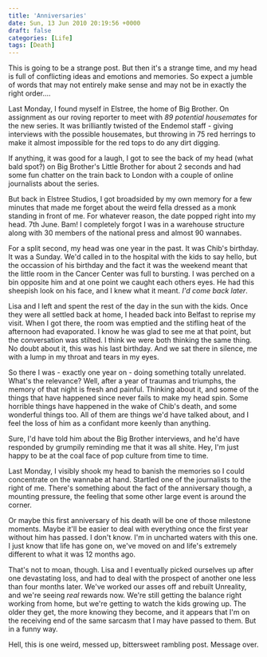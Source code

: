 ```yaml
---
title: 'Anniversaries'
date: Sun, 13 Jun 2010 20:19:56 +0000
draft: false
categories: [Life]
tags: [Death]
---
```


This is going to be a strange post. But then it's a strange time, and my head is full of conflicting ideas and emotions and memories. So expect a jumble of words that may not entirely make sense and may not be in exactly the right order.... 

Last Monday, I found myself in Elstree, the home of Big Brother. On assignment as our roving reporter to meet with _89 potential housemates_ for the new series. It was brilliantly twisted of the Endemol staff - giving interviews with the possible housemates, but throwing in 75 red herrings to make it almost impossible for the red tops to do any dirt digging. 

If anything, it was good for a laugh, I got to see the back of my head (what bald spot?) on Big Brother's Little Brother for about 2 seconds and had some fun chatter on the train back to London with a couple of online journalists about the series. 

But back in Elstree Studios, I got broadsided by my own memory for a few minutes that made me forget about the weird fella dressed as a monk standing in front of me. For whatever reason, the date popped right into my head. 7th June. Bam! I completely forgot I was in a warehouse structure along with 30 members of the national press and almost 90 wannabes. 

For a split second, my head was one year in the past. It was Chib's birthday. It was a Sunday. We'd called in to the hospital with the kids to say hello, but the occassion of his birthday and the fact it was the weekend meant that the little room in the Cancer Center was full to bursting. I was perched on a bin opposite him and at one point we caught each others eyes. He had this sheepish look on his face, and I knew what it meant. _I'd come back later_. 

Lisa and I left and spent the rest of the day in the sun with the kids. Once they were all settled back at home, I headed back into Belfast to reprise my visit. When I got there, the room was emptied and the stifling heat of the afternoon had evaporated. I know he was glad to see me at that point, but the conversation was stilted. I think we were both thinking the same thing. No doubt about it, this was his last birthday. And we sat there in silence, me with a lump in my throat and tears in my eyes. 

So there I was - exactly one year on - doing something totally unrelated. What's the relevance? Well, after a year of traumas and triumphs, the memory of that night is fresh and painful. Thinking about it, and some of the things that have happened since never fails to make my head spin. Some horrible things have happened in the wake of Chib's death, and some wonderful things too. All of them are things we'd have talked about, and I feel the loss of him as a confidant more keenly than anything. 

Sure, I'd have told him about the Big Brother interviews, and he'd have responded by grumpily reminding me that it was all shite. Hey, I'm just happy to be at the coal face of pop culture from time to time. 

Last Monday, I visibly shook my head to banish the memories so I could concentrate on the wannabe at hand. Startled one of the journalists to the right of me. There's something about the fact of the anniversary though, a mounting pressure, the feeling that some other large event is around the corner. 

Or maybe this first anniversary of his death will be one of those milestone moments. Maybe it'll be easier to deal with everything once the first year without him has passed. I don't know. I'm in uncharted waters with this one. I just know that life has gone on, we've moved on and life's extremely different to what it was 12 months ago. 

That's not to moan, though. Lisa and I eventually picked ourselves up after one devastating loss, and had to deal with the prospect of another one less than four months later. We've worked our asses off and rebuilt Unreality, and we're seeing _real_ rewards now. We're still getting the balance right working from home, but we're getting to watch the kids growing up. The older they get, the more knowing they become, and it appears that I'm on the receiving end of the same sarcasm that I may have passed to them. But in a funny way. 

Hell, this is one weird, messed up, bittersweet rambling post. Message over.